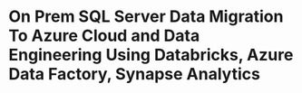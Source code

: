 # On Prem SQL Server Data Migration To Azure Cloud and Data Engineering Using Databricks, Azure Data Factory, Synapse Analytics
